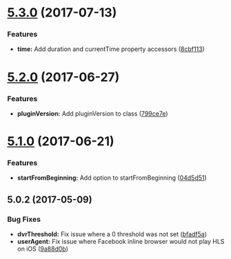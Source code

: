 <a name="5.3.0"></a>
# [5.3.0](https://github.com/meisterplayer/media-nativehls/compare/v5.2.0...v5.3.0) (2017-07-13)


### Features

* **time:** Add duration and currentTime property accessors ([8cbf113](https://github.com/meisterplayer/media-nativehls/commit/8cbf113))



<a name="5.2.0"></a>
# [5.2.0](https://github.com/meisterplayer/media-nativehls/compare/v5.1.0...v5.2.0) (2017-06-27)


### Features

* **pluginVersion:** Add pluginVersion to class ([799ce7e](https://github.com/meisterplayer/media-nativehls/commit/799ce7e))



<a name="5.1.0"></a>
# [5.1.0](https://github.com/meisterplayer/media-nativehls/compare/v5.0.2...v5.1.0) (2017-06-21)


### Features

* **startFromBeginning:** Add option to startFromBeginning ([04d5d51](https://github.com/meisterplayer/media-nativehls/commit/04d5d51))



<a name="5.0.2"></a>
## 5.0.2 (2017-05-09)


### Bug Fixes

* **dvrThreshold:** Fix issue where a 0 threshold was not set ([bfadf5a](https://github.com/meisterplayer/media-nativehls/commit/bfadf5a))
* **userAgent:** Fix issue where Facebook inline browser would not play HLS on iOS ([9a88d0b](https://github.com/meisterplayer/media-nativehls/commit/9a88d0b))



